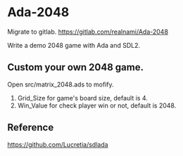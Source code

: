 # Ada-2048

Migrate to gitlab. https://gitlab.com/realnami/Ada-2048

Write a demo 2048 game with Ada and SDL2.

## Custom your own 2048 game.
Open src/matrix_2048.ads to mofify.

1. Grid_Size for game's board size, default is 4.
2. Win_Value for check player win or not, default is 2048.

## Reference
https://github.com/Lucretia/sdlada
